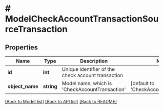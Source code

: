 # # ModelCheckAccountTransactionSourceTransaction

## Properties

Name | Type | Description | Notes
------------ | ------------- | ------------- | -------------
**id** | **int** | Unique identifier of the check account transaction |
**object_name** | **string** | Model name, which is &#39;CheckAccountTransaction&#39; | [default to 'CheckAccountTransaction']

[[Back to Model list]](../../README.md#models) [[Back to API list]](../../README.md#endpoints) [[Back to README]](../../README.md)
